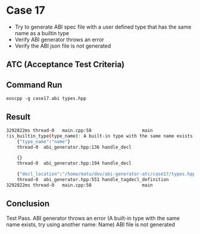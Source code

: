 # Case 17
- Try to generate ABI spec file with a user defined type that has the same name as a builtin type 
- Verify ABI generator throws an error
- Verify the ABI json file is not generated

## ATC (Acceptance Test Criteria)

## Command Run
```
eoscpp -g case17.abi types.hpp
```

## Result
```bash
3292822ms thread-0   main.cpp:58                   main                 ] 999999 abi_generation_exception: Unable to generate abi
!is_builtin_type(type_name): A built-in type with the same name exists, try using another name: name
    {"type_name":"name"}
    thread-0  abi_generator.hpp:136 handle_decl

    {}
    thread-0  abi_generator.hpp:194 handle_decl

    {"decl_location":"/home/matu/dev/abi-generator-atc/case17/types.hpp:4:8"}
    thread-0  abi_generator.hpp:551 handle_tagdecl_definition
3292822ms thread-0   main.cpp:58                   main                 ] : 
```

## Conclusion
Test Pass.
ABI generator throws an error (A built-in type with the same name exists, try using another name: Name)
ABI file is not generated
